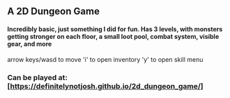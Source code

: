 ## A 2D Dungeon Game
#### Incredibly basic, just something I did for fun. Has 3 levels, with monsters getting stronger on each floor, a small loot pool, combat system, visible gear, and more

arrow keys/wasd to move
'i' to open inventory
'y' to open skill menu

### Can be played at: [https://definitelynotjosh.github.io/2d_dungeon_game/]
